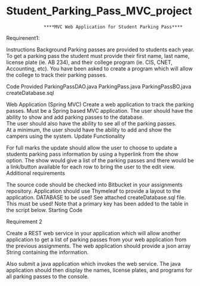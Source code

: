 # Student_Parking_Pass_MVC_project

                  ****MVC Web Application for Student Parking Pass****

Requirenent1:

Instructions 
Background
Parking passes are provided to students each year.  To get a parking pass the student must provide their first name, last name, license plate (ie. AB 234), and their college program (ie. CIS, CNET, Accounting, etc).  You have been asked to create a program which will allow the college to track their parking passes.  

Code Provided
ParkingPassDAO.java
ParkingPass.java
ParkingPassBO.java
createDatabase.sql


Web Application (Spring MVC)
Create a web application to track the parking passes.
Must be a Spring based MVC application. 
The user should have the ability to show and add parking passes to the database.   
The user should also have the ability to see all of the parking passes.  
At a minimum, the user should have the ability to add and show the campers using the system. 
Update Functionality

For full marks the update should allow the user to choose to update a students parking pass information by using a hyperlink from the show option. 
The show would give a list of the parking passes and there would be a link/button available for each row to bring the user to the edit view.  
Additional requirements

The source code should be checked into Bitbucket in your assignments repository.
Application should use Thymeleaf to provide a layout to the application.
DATABASE to be used!
See attached createDatabase.sql file.  This must be used!
Note that a primary key has been added to the table in the script below. 
Starting Code

Requirement 2

Create a REST web service in your application which will allow another application to get a list 
of parking passes from your web application from the previous assignments.  The web application 
should provide a json array String containing the information.

Also submit a java application which invokes the web service.    The java application should then display the names, license plates, and programs for all parking passes to the console.
